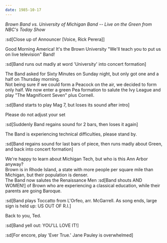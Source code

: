 ```yaml
---
date: 1985-10-17
---
```


_Brown Band vs. University of Michigan Band -- Live on the Green from NBC's Today Show_

:sd[Close up of Announcer \[Voice, Rick Perera\]]

Good Morning America! It's the Brown University "We'll teach you to put us on live television" Band!

:sd[Band runs out madly at word 'University' into concert formation]

The Band asked for Sixty Minutes on Sunday night, but only got one and a half on Thursday morning.\
 Not being sure if we could form a Peacock on the air, we decided to form only half. We now enter a green Pea formation to salute the Ivy League and play "The Magnificent Seven" plus Cornell.

:sd[Band starts to play Mag 7, but loses its sound after intro]

Please do not adjust your set

:sd[Suddenly Band regains sound for 2 bars, then loses it again]

The Band is experiencing technical difficulties, please stand by.

:sd[Band regains sound for last bars of piece, then runs madly about Green, and back into concert formation]

We're happy to learn about Michigan Tech, but who is this Ann Arbor anyway?\
 Brown is in Rhode Island, a state with more people per square mile than Michigan, but their population is denser.\
 The Band now salutes the Renaissance Men :sd[Band shouts AND WOMEN!] of Brown who are experiencing a classical education, while their parents are going Baroque.

:sd[Band plays Toccatto from L'Orfeo, arr. McGarrell. As song ends, large sign is held up: US OUT OF R.I.]

Back to you, Ted.

:sd[Band yell out: YOU'LL LOVE IT!]

:sd[For encore, play 'Ever True.' Jane Pauley is overwhelmed]
